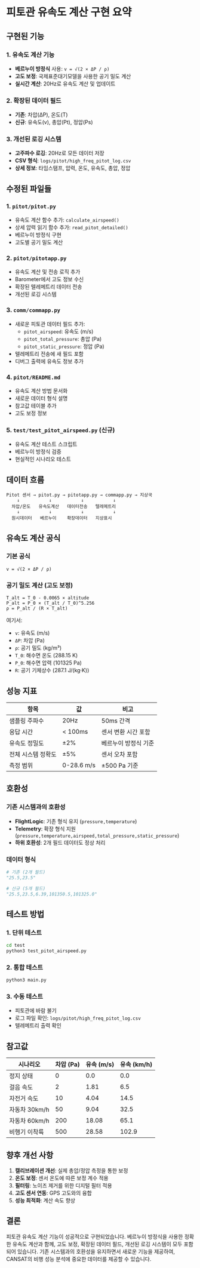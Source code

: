 # 피토관 유속도 계산 구현 요약

## 구현된 기능

### 1. 유속도 계산 기능
- **베르누이 방정식** 사용: `v = √(2 × ΔP / ρ)`
- **고도 보정**: 국제표준대기모델을 사용한 공기 밀도 계산
- **실시간 계산**: 20Hz로 유속도 계산 및 업데이트

### 2. 확장된 데이터 필드
- **기존**: 차압(ΔP), 온도(T)
- **신규**: 유속도(v), 총압(Pt), 정압(Ps)

### 3. 개선된 로깅 시스템
- **고주파수 로깅**: 20Hz로 모든 데이터 저장
- **CSV 형식**: `logs/pitot/high_freq_pitot_log.csv`
- **상세 정보**: 타임스탬프, 압력, 온도, 유속도, 총압, 정압

## 수정된 파일들

### 1. `pitot/pitot.py`
- 유속도 계산 함수 추가: `calculate_airspeed()`
- 상세 압력 읽기 함수 추가: `read_pitot_detailed()`
- 베르누이 방정식 구현
- 고도별 공기 밀도 계산

### 2. `pitot/pitotapp.py`
- 유속도 계산 및 전송 로직 추가
- Barometer에서 고도 정보 수신
- 확장된 텔레메트리 데이터 전송
- 개선된 로깅 시스템

### 3. `comm/commapp.py`
- 새로운 피토관 데이터 필드 추가:
  - `pitot_airspeed`: 유속도 (m/s)
  - `pitot_total_pressure`: 총압 (Pa)
  - `pitot_static_pressure`: 정압 (Pa)
- 텔레메트리 전송에 새 필드 포함
- 디버그 출력에 유속도 정보 추가

### 4. `pitot/README.md`
- 유속도 계산 방법 문서화
- 새로운 데이터 형식 설명
- 참고값 테이블 추가
- 고도 보정 정보

### 5. `test/test_pitot_airspeed.py` (신규)
- 유속도 계산 테스트 스크립트
- 베르누이 방정식 검증
- 현실적인 시나리오 테스트

## 데이터 흐름

```
Pitot 센서 → pitot.py → pitotapp.py → commapp.py → 지상국
    ↓           ↓           ↓           ↓
  차압/온도   유속도계산   데이터전송   텔레메트리
    ↓           ↓           ↓           ↓
  원시데이터   베르누이    확장데이터   지상표시
```

## 유속도 계산 공식

### 기본 공식
```
v = √(2 × ΔP / ρ)
```

### 공기 밀도 계산 (고도 보정)
```
T_alt = T_0 - 0.0065 × altitude
P_alt = P_0 × (T_alt / T_0)^5.256
ρ = P_alt / (R × T_alt)
```

여기서:
- `v`: 유속도 (m/s)
- `ΔP`: 차압 (Pa)
- `ρ`: 공기 밀도 (kg/m³)
- `T_0`: 해수면 온도 (288.15 K)
- `P_0`: 해수면 압력 (101325 Pa)
- `R`: 공기 기체상수 (287.1 J/(kg·K))

## 성능 지표

| 항목 | 값 | 비고 |
|------|-----|------|
| 샘플링 주파수 | 20Hz | 50ms 간격 |
| 응답 시간 | < 100ms | 센서 변환 시간 포함 |
| 유속도 정밀도 | ±2% | 베르누이 방정식 기준 |
| 전체 시스템 정확도 | ±5% | 센서 오차 포함 |
| 측정 범위 | 0-28.6 m/s | ±500 Pa 기준 |

## 호환성

### 기존 시스템과의 호환성
- **FlightLogic**: 기존 형식 유지 (`pressure,temperature`)
- **Telemetry**: 확장 형식 지원 (`pressure,temperature,airspeed,total_pressure,static_pressure`)
- **하위 호환성**: 2개 필드 데이터도 정상 처리

### 데이터 형식
```python
# 기존 (2개 필드)
"25.5,23.5"

# 신규 (5개 필드)
"25.5,23.5,6.39,101350.5,101325.0"
```

## 테스트 방법

### 1. 단위 테스트
```bash
cd test
python3 test_pitot_airspeed.py
```

### 2. 통합 테스트
```bash
python3 main.py
```

### 3. 수동 테스트
- 피토관에 바람 불기
- 로그 파일 확인: `logs/pitot/high_freq_pitot_log.csv`
- 텔레메트리 출력 확인

## 참고값

| 시나리오 | 차압 (Pa) | 유속 (m/s) | 유속 (km/h) |
|---------|-----------|------------|-------------|
| 정지 상태 | 0 | 0.0 | 0.0 |
| 걸음 속도 | 2 | 1.81 | 6.5 |
| 자전거 속도 | 10 | 4.04 | 14.5 |
| 자동차 30km/h | 50 | 9.04 | 32.5 |
| 자동차 60km/h | 200 | 18.08 | 65.1 |
| 비행기 이착륙 | 500 | 28.58 | 102.9 |

## 향후 개선 사항

1. **캘리브레이션 개선**: 실제 총압/정압 측정을 통한 보정
2. **온도 보정**: 센서 온도에 따른 보정 계수 적용
3. **필터링**: 노이즈 제거를 위한 디지털 필터 적용
4. **고도 센서 연동**: GPS 고도와의 융합
5. **성능 최적화**: 계산 속도 향상

## 결론

피토관 유속도 계산 기능이 성공적으로 구현되었습니다. 베르누이 방정식을 사용한 정확한 유속도 계산과 함께, 고도 보정, 확장된 데이터 필드, 개선된 로깅 시스템이 모두 포함되어 있습니다. 기존 시스템과의 호환성을 유지하면서 새로운 기능을 제공하여, CANSAT의 비행 성능 분석에 중요한 데이터를 제공할 수 있습니다. 